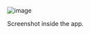 ![image](https://github.com/user-attachments/assets/acea81ef-e66c-4dcf-85f1-0f419b29f127)

Screenshot inside the app.
